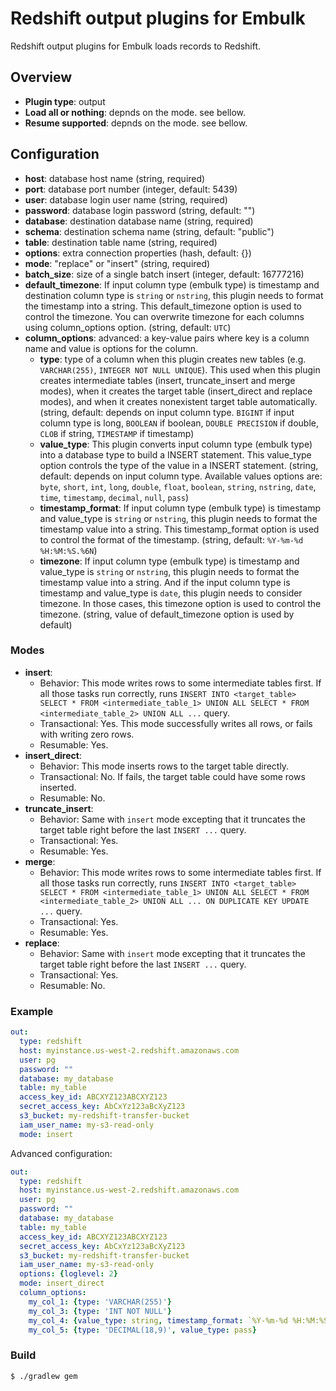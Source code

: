 # Redshift output plugins for Embulk

Redshift output plugins for Embulk loads records to Redshift.

## Overview

* **Plugin type**: output
* **Load all or nothing**: depnds on the mode. see bellow.
* **Resume supported**: depnds on the mode. see bellow.

## Configuration

- **host**: database host name (string, required)
- **port**: database port number (integer, default: 5439)
- **user**: database login user name (string, required)
- **password**: database login password (string, default: "")
- **database**: destination database name (string, required)
- **schema**: destination schema name (string, default: "public")
- **table**: destination table name (string, required)
- **options**: extra connection properties (hash, default: {})
- **mode**: "replace" or "insert" (string, required)
- **batch_size**: size of a single batch insert (integer, default: 16777216)
- **default_timezone**: If input column type (embulk type) is timestamp and destination column type is `string` or `nstring`, this plugin needs to format the timestamp into a string. This default_timezone option is used to control the timezone. You can overwrite timezone for each columns using column_options option. (string, default: `UTC`)
- **column_options**: advanced: a key-value pairs where key is a column name and value is options for the column.
  - **type**: type of a column when this plugin creates new tables (e.g. `VARCHAR(255)`, `INTEGER NOT NULL UNIQUE`). This used when this plugin creates intermediate tables (insert, truncate_insert and merge modes), when it creates the target table (insert_direct and replace modes), and when it creates nonexistent target table automatically. (string, default: depends on input column type. `BIGINT` if input column type is long, `BOOLEAN` if boolean, `DOUBLE PRECISION` if double, `CLOB` if string, `TIMESTAMP` if timestamp)
  - **value_type**: This plugin converts input column type (embulk type) into a database type to build a INSERT statement. This value_type option controls the type of the value in a INSERT statement. (string, default: depends on input column type. Available values options are: `byte`, `short`, `int`, `long`, `double`, `float`, `boolean`, `string`, `nstring`, `date`, `time`, `timestamp`, `decimal`, `null`, `pass`)
  - **timestamp_format**: If input column type (embulk type) is timestamp and value_type is `string` or `nstring`, this plugin needs to format the timestamp value into a string. This timestamp_format option is used to control the format of the timestamp. (string, default: `%Y-%m-%d %H:%M:%S.%6N`)
  - **timezone**: If input column type (embulk type) is timestamp and value_type is `string` or `nstring`, this plugin needs to format the timestamp value into a string. And if the input column type is timestamp and value_type is `date`, this plugin needs to consider timezone. In those cases, this timezone option is used to control the timezone. (string, value of default_timezone option is used by default)

### Modes

* **insert**:
  * Behavior: This mode writes rows to some intermediate tables first. If all those tasks run correctly, runs `INSERT INTO <target_table> SELECT * FROM <intermediate_table_1> UNION ALL SELECT * FROM <intermediate_table_2> UNION ALL ...` query.
  * Transactional: Yes. This mode successfully writes all rows, or fails with writing zero rows.
  * Resumable: Yes.
* **insert_direct**:
  * Behavior: This mode inserts rows to the target table directly.
  * Transactional: No. If fails, the target table could have some rows inserted.
  * Resumable: No.
* **truncate_insert**:
  * Behavior: Same with `insert` mode excepting that it truncates the target table right before the last `INSERT ...` query.
  * Transactional: Yes.
  * Resumable: Yes.
* **merge**:
  * Behavior: This mode writes rows to some intermediate tables first. If all those tasks run correctly, runs `INSERT INTO <target_table> SELECT * FROM <intermediate_table_1> UNION ALL SELECT * FROM <intermediate_table_2> UNION ALL ... ON DUPLICATE KEY UPDATE ...` query.
  * Transactional: Yes.
  * Resumable: Yes.
* **replace**:
  * Behavior: Same with `insert` mode excepting that it truncates the target table right before the last `INSERT ...` query.
  * Transactional: Yes.
  * Resumable: No.

### Example

```yaml
out:
  type: redshift
  host: myinstance.us-west-2.redshift.amazonaws.com
  user: pg
  password: ""
  database: my_database
  table: my_table
  access_key_id: ABCXYZ123ABCXYZ123
  secret_access_key: AbCxYz123aBcXyZ123
  s3_bucket: my-redshift-transfer-bucket
  iam_user_name: my-s3-read-only
  mode: insert
```

Advanced configuration:

```yaml
out:
  type: redshift
  host: myinstance.us-west-2.redshift.amazonaws.com
  user: pg
  password: ""
  database: my_database
  table: my_table
  access_key_id: ABCXYZ123ABCXYZ123
  secret_access_key: AbCxYz123aBcXyZ123
  s3_bucket: my-redshift-transfer-bucket
  iam_user_name: my-s3-read-only
  options: {loglevel: 2}
  mode: insert_direct
  column_options:
    my_col_1: {type: 'VARCHAR(255)'}
    my_col_3: {type: 'INT NOT NULL'}
    my_col_4: {value_type: string, timestamp_format: `%Y-%m-%d %H:%M:%S %z`, timezone: '-0700'}
    my_col_5: {type: 'DECIMAL(18,9)', value_type: pass}
```

### Build

```
$ ./gradlew gem
```
